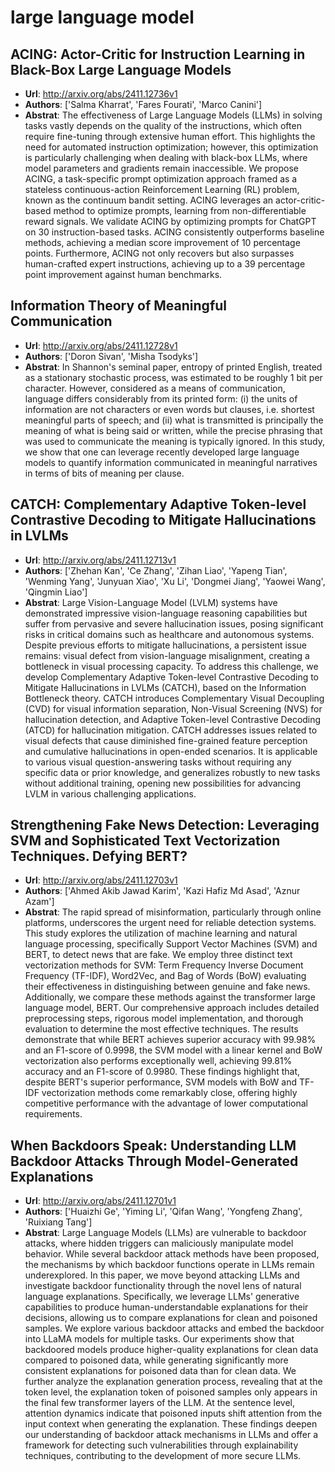 # large language model
## ACING: Actor-Critic for Instruction Learning in Black-Box Large Language Models
- **Url**: http://arxiv.org/abs/2411.12736v1
- **Authors**: ['Salma Kharrat', 'Fares Fourati', 'Marco Canini']
- **Abstrat**: The effectiveness of Large Language Models (LLMs) in solving tasks vastly depends on the quality of the instructions, which often require fine-tuning through extensive human effort. This highlights the need for automated instruction optimization; however, this optimization is particularly challenging when dealing with black-box LLMs, where model parameters and gradients remain inaccessible. We propose ACING, a task-specific prompt optimization approach framed as a stateless continuous-action Reinforcement Learning (RL) problem, known as the continuum bandit setting. ACING leverages an actor-critic-based method to optimize prompts, learning from non-differentiable reward signals. We validate ACING by optimizing prompts for ChatGPT on 30 instruction-based tasks. ACING consistently outperforms baseline methods, achieving a median score improvement of 10 percentage points. Furthermore, ACING not only recovers but also surpasses human-crafted expert instructions, achieving up to a 39 percentage point improvement against human benchmarks.





## Information Theory of Meaningful Communication
- **Url**: http://arxiv.org/abs/2411.12728v1
- **Authors**: ['Doron Sivan', 'Misha Tsodyks']
- **Abstrat**: In Shannon's seminal paper, entropy of printed English, treated as a stationary stochastic process, was estimated to be roughly 1 bit per character. However, considered as a means of communication, language differs considerably from its printed form: (i) the units of information are not characters or even words but clauses, i.e. shortest meaningful parts of speech; and (ii) what is transmitted is principally the meaning of what is being said or written, while the precise phrasing that was used to communicate the meaning is typically ignored. In this study, we show that one can leverage recently developed large language models to quantify information communicated in meaningful narratives in terms of bits of meaning per clause.





## CATCH: Complementary Adaptive Token-level Contrastive Decoding to Mitigate Hallucinations in LVLMs
- **Url**: http://arxiv.org/abs/2411.12713v1
- **Authors**: ['Zhehan Kan', 'Ce Zhang', 'Zihan Liao', 'Yapeng Tian', 'Wenming Yang', 'Junyuan Xiao', 'Xu Li', 'Dongmei Jiang', 'Yaowei Wang', 'Qingmin Liao']
- **Abstrat**: Large Vision-Language Model (LVLM) systems have demonstrated impressive vision-language reasoning capabilities but suffer from pervasive and severe hallucination issues, posing significant risks in critical domains such as healthcare and autonomous systems. Despite previous efforts to mitigate hallucinations, a persistent issue remains: visual defect from vision-language misalignment, creating a bottleneck in visual processing capacity. To address this challenge, we develop Complementary Adaptive Token-level Contrastive Decoding to Mitigate Hallucinations in LVLMs (CATCH), based on the Information Bottleneck theory. CATCH introduces Complementary Visual Decoupling (CVD) for visual information separation, Non-Visual Screening (NVS) for hallucination detection, and Adaptive Token-level Contrastive Decoding (ATCD) for hallucination mitigation. CATCH addresses issues related to visual defects that cause diminished fine-grained feature perception and cumulative hallucinations in open-ended scenarios. It is applicable to various visual question-answering tasks without requiring any specific data or prior knowledge, and generalizes robustly to new tasks without additional training, opening new possibilities for advancing LVLM in various challenging applications.





## Strengthening Fake News Detection: Leveraging SVM and Sophisticated Text Vectorization Techniques. Defying BERT?
- **Url**: http://arxiv.org/abs/2411.12703v1
- **Authors**: ['Ahmed Akib Jawad Karim', 'Kazi Hafiz Md Asad', 'Aznur Azam']
- **Abstrat**: The rapid spread of misinformation, particularly through online platforms, underscores the urgent need for reliable detection systems. This study explores the utilization of machine learning and natural language processing, specifically Support Vector Machines (SVM) and BERT, to detect news that are fake. We employ three distinct text vectorization methods for SVM: Term Frequency Inverse Document Frequency (TF-IDF), Word2Vec, and Bag of Words (BoW) evaluating their effectiveness in distinguishing between genuine and fake news. Additionally, we compare these methods against the transformer large language model, BERT. Our comprehensive approach includes detailed preprocessing steps, rigorous model implementation, and thorough evaluation to determine the most effective techniques. The results demonstrate that while BERT achieves superior accuracy with 99.98% and an F1-score of 0.9998, the SVM model with a linear kernel and BoW vectorization also performs exceptionally well, achieving 99.81% accuracy and an F1-score of 0.9980. These findings highlight that, despite BERT's superior performance, SVM models with BoW and TF-IDF vectorization methods come remarkably close, offering highly competitive performance with the advantage of lower computational requirements.





## When Backdoors Speak: Understanding LLM Backdoor Attacks Through Model-Generated Explanations
- **Url**: http://arxiv.org/abs/2411.12701v1
- **Authors**: ['Huaizhi Ge', 'Yiming Li', 'Qifan Wang', 'Yongfeng Zhang', 'Ruixiang Tang']
- **Abstrat**: Large Language Models (LLMs) are vulnerable to backdoor attacks, where hidden triggers can maliciously manipulate model behavior. While several backdoor attack methods have been proposed, the mechanisms by which backdoor functions operate in LLMs remain underexplored. In this paper, we move beyond attacking LLMs and investigate backdoor functionality through the novel lens of natural language explanations. Specifically, we leverage LLMs' generative capabilities to produce human-understandable explanations for their decisions, allowing us to compare explanations for clean and poisoned samples. We explore various backdoor attacks and embed the backdoor into LLaMA models for multiple tasks. Our experiments show that backdoored models produce higher-quality explanations for clean data compared to poisoned data, while generating significantly more consistent explanations for poisoned data than for clean data. We further analyze the explanation generation process, revealing that at the token level, the explanation token of poisoned samples only appears in the final few transformer layers of the LLM. At the sentence level, attention dynamics indicate that poisoned inputs shift attention from the input context when generating the explanation. These findings deepen our understanding of backdoor attack mechanisms in LLMs and offer a framework for detecting such vulnerabilities through explainability techniques, contributing to the development of more secure LLMs.




